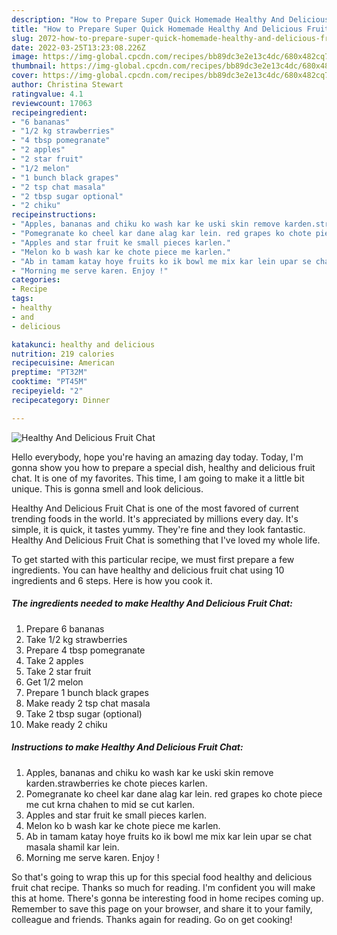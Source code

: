 ```yaml
---
description: "How to Prepare Super Quick Homemade Healthy And Delicious Fruit Chat"
title: "How to Prepare Super Quick Homemade Healthy And Delicious Fruit Chat"
slug: 2072-how-to-prepare-super-quick-homemade-healthy-and-delicious-fruit-chat
date: 2022-03-25T13:23:08.226Z
image: https://img-global.cpcdn.com/recipes/bb89dc3e2e13c4dc/680x482cq70/healthy-and-delicious-fruit-chat-recipe-main-photo.jpg
thumbnail: https://img-global.cpcdn.com/recipes/bb89dc3e2e13c4dc/680x482cq70/healthy-and-delicious-fruit-chat-recipe-main-photo.jpg
cover: https://img-global.cpcdn.com/recipes/bb89dc3e2e13c4dc/680x482cq70/healthy-and-delicious-fruit-chat-recipe-main-photo.jpg
author: Christina Stewart
ratingvalue: 4.1
reviewcount: 17063
recipeingredient:
- "6 bananas"
- "1/2 kg strawberries"
- "4 tbsp pomegranate"
- "2 apples"
- "2 star fruit"
- "1/2 melon"
- "1 bunch black grapes"
- "2 tsp chat masala"
- "2 tbsp sugar optional"
- "2 chiku"
recipeinstructions:
- "Apples, bananas and chiku ko wash kar ke uski skin remove karden.strawberries ke chote pieces karlen."
- "Pomegranate ko cheel kar dane alag kar lein. red grapes ko chote piece me cut krna chahen to mid se cut karlen."
- "Apples and star fruit ke small pieces karlen."
- "Melon ko b wash kar ke chote piece me karlen."
- "Ab in tamam katay hoye fruits ko ik bowl me mix kar lein upar se chat masala shamil kar lein."
- "Morning me serve karen. Enjoy !"
categories:
- Recipe
tags:
- healthy
- and
- delicious

katakunci: healthy and delicious 
nutrition: 219 calories
recipecuisine: American
preptime: "PT32M"
cooktime: "PT45M"
recipeyield: "2"
recipecategory: Dinner

---
```



![Healthy And Delicious Fruit Chat](https://img-global.cpcdn.com/recipes/bb89dc3e2e13c4dc/680x482cq70/healthy-and-delicious-fruit-chat-recipe-main-photo.jpg)

Hello everybody, hope you're having an amazing day today. Today, I'm gonna show you how to prepare a special dish, healthy and delicious fruit chat. It is one of my favorites. This time, I am going to make it a little bit unique. This is gonna smell and look delicious.



Healthy And Delicious Fruit Chat is one of the most favored of current trending foods in the world. It's appreciated by millions every day. It's simple, it is quick, it tastes yummy. They're fine and they look fantastic. Healthy And Delicious Fruit Chat is something that I've loved my whole life.


To get started with this particular recipe, we must first prepare a few ingredients. You can have healthy and delicious fruit chat using 10 ingredients and 6 steps. Here is how you cook it.

<!--inarticleads1-->

##### The ingredients needed to make Healthy And Delicious Fruit Chat:

1. Prepare 6 bananas
1. Take 1/2 kg strawberries
1. Prepare 4 tbsp pomegranate
1. Take 2 apples
1. Take 2 star fruit
1. Get 1/2 melon
1. Prepare 1 bunch black grapes
1. Make ready 2 tsp chat masala
1. Take 2 tbsp sugar (optional)
1. Make ready 2 chiku




<!--inarticleads2-->

##### Instructions to make Healthy And Delicious Fruit Chat:

1. Apples, bananas and chiku ko wash kar ke uski skin remove karden.strawberries ke chote pieces karlen.
1. Pomegranate ko cheel kar dane alag kar lein. red grapes ko chote piece me cut krna chahen to mid se cut karlen.
1. Apples and star fruit ke small pieces karlen.
1. Melon ko b wash kar ke chote piece me karlen.
1. Ab in tamam katay hoye fruits ko ik bowl me mix kar lein upar se chat masala shamil kar lein.
1. Morning me serve karen. Enjoy !




So that's going to wrap this up for this special food healthy and delicious fruit chat recipe. Thanks so much for reading. I'm confident you will make this at home. There's gonna be interesting food in home recipes coming up. Remember to save this page on your browser, and share it to your family, colleague and friends. Thanks again for reading. Go on get cooking!
